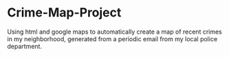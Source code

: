 Crime-Map-Project
=================

Using html and google maps to automatically create a map of recent crimes in my neighborhood, generated from a periodic email from my local police department.
